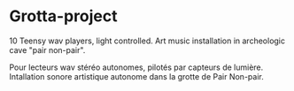 # Grotta-project
10 Teensy wav players, light controlled. Art music installation in archeologic cave "pair non-pair".

Pour lecteurs wav stéréo autonomes, pilotés par capteurs de lumière.
Intallation sonore artistique autonome dans la grotte de Pair Non-pair.
